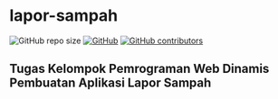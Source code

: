 # lapor-sampah

![GitHub repo size](https://img.shields.io/github/repo-size/himawanTIF/lapor-sampah?color=green&style=for-the-badge)
[![GitHub](https://img.shields.io/github/license/himawanTIF/lapor-sampah?style=for-the-badge)](https://github.com/himawanTIF/lapor-sampah/blob/main/LICENSE)
[![GitHub contributors](https://img.shields.io/github/contributors/himawanTIF/lapor-sampah?style=for-the-badge)](https://github.com/himawanTIF/lapor-sampah/graphs/contributors)

## Tugas Kelompok Pemrograman Web Dinamis Pembuatan Aplikasi Lapor Sampah
